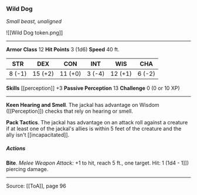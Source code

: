 ### Wild Dog
_Small beast, unaligned_

![[Wild Dog token.png]]


---

**Armor Class** 12
**Hit Points** 3 (1d6)
**Speed** 40 ft.

| STR     | DEX     | CON     | INT     | WIS     | CHA     |
|---------|---------|---------|---------|---------|---------|
| 8 (-1) | 15 (+2) | 11 (+0) | 3 (-4) | 12 (+1) | 6 (-2) |

**Skills** [[perception]] +3
**Passive Perception** 13
**Challenge** 0 (0 or 10 XP)

---

**Keen Hearing and Smell**. The jackal has advantage on Wisdom ([[Perception]]) checks that rely on hearing or smell.

**Pack Tactics**. The jackal has advantage on an attack roll against a creature if at least one of the jackal's allies is within 5 feet of the creature and the ally isn't [[incapacitated]].

##### Actions
**Bite**. _Melee Weapon Attack:_ +1 to hit, reach 5 ft., one target. Hit: 1 (1d4 - 1]]) piercing damage.


---

Source: [[ToA]], page 96